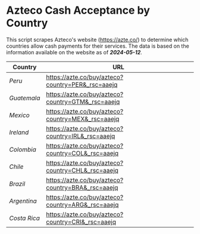 # Azteco Cash Acceptance by Country

This script scrapes Azteco's website (https://azte.co/) to determine which countries allow cash 
payments for their services. The data is based on the information available on the website as of **_2024-05-12_**.

| **Country** | **URL** |
|---|---|
| _Peru_ | https://azte.co/buy/azteco?country=PER&_rsc=aaejq |
| _Guatemala_ | https://azte.co/buy/azteco?country=GTM&_rsc=aaejq |
| _Mexico_ | https://azte.co/buy/azteco?country=MEX&_rsc=aaejq |
| _Ireland_ | https://azte.co/buy/azteco?country=IRL&_rsc=aaejq |
| _Colombia_ | https://azte.co/buy/azteco?country=COL&_rsc=aaejq |
| _Chile_ | https://azte.co/buy/azteco?country=CHL&_rsc=aaejq |
| _Brazil_ | https://azte.co/buy/azteco?country=BRA&_rsc=aaejq |
| _Argentina_ | https://azte.co/buy/azteco?country=ARG&_rsc=aaejq |
| _Costa Rica_ | https://azte.co/buy/azteco?country=CRI&_rsc=aaejq |

